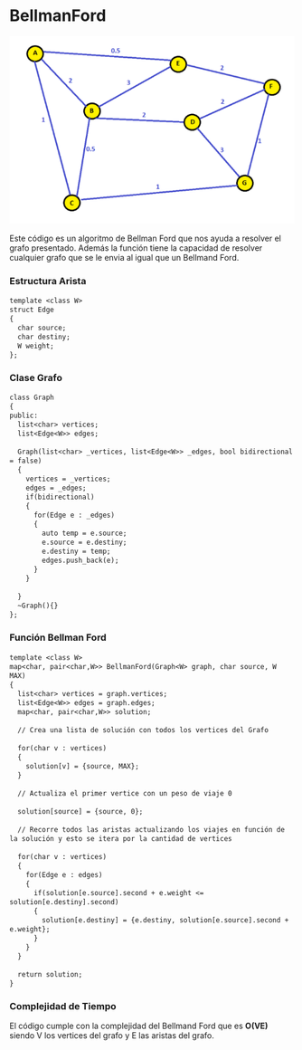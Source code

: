 # BellmanFord

![imagen de muestra](/imgs/img.png)

Este código es un algoritmo de Bellman Ford que nos ayuda a resolver el grafo presentado. Además la función tiene la capacidad de resolver cualquier grafo que se le envia al igual que un Bellmand Ford.

### Estructura Arista
```{c++}
template <class W>
struct Edge
{
  char source;
  char destiny;
  W weight;
};
```

### Clase Grafo
```{c++}
class Graph
{
public:
  list<char> vertices;
  list<Edge<W>> edges;

  Graph(list<char> _vertices, list<Edge<W>> _edges, bool bidirectional = false)
  {
    vertices = _vertices;
    edges = _edges;
    if(bidirectional)
    {
      for(Edge e : _edges)
      {
        auto temp = e.source;
        e.source = e.destiny;
        e.destiny = temp;
        edges.push_back(e);
      }
    }

  }
  ~Graph(){}
};
```

### Función Bellman Ford
```{c++}
template <class W>
map<char, pair<char,W>> BellmanFord(Graph<W> graph, char source, W MAX)
{
  list<char> vertices = graph.vertices;
  list<Edge<W>> edges = graph.edges;
  map<char, pair<char,W>> solution;

  // Crea una lista de solución con todos los vertices del Grafo

  for(char v : vertices)
  {
    solution[v] = {source, MAX};
  }
  
  // Actualiza el primer vertice con un peso de viaje 0

  solution[source] = {source, 0};

  // Recorre todos las aristas actualizando los viajes en función de la solución y esto se itera por la cantidad de vertices

  for(char v : vertices)
  {
    for(Edge e : edges)
    {
      if(solution[e.source].second + e.weight <= solution[e.destiny].second)
      {
        solution[e.destiny] = {e.destiny, solution[e.source].second + e.weight};
      }
    }
  }

  return solution;
}
```

### Complejidad de Tiempo
El código cumple con la complejidad del Bellmand Ford que es **O(VE)** siendo V los vertices del grafo y E las aristas del grafo.


